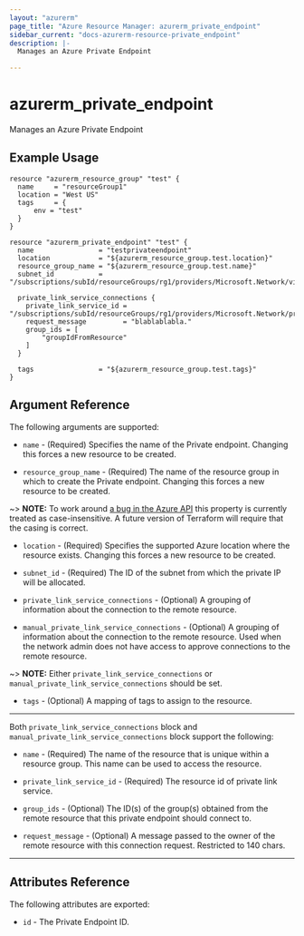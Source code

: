 ```yaml
---
layout: "azurerm"
page_title: "Azure Resource Manager: azurerm_private_endpoint"
sidebar_current: "docs-azurerm-resource-private_endpoint"
description: |-
  Manages an Azure Private Endpoint

---
```


# azurerm_private_endpoint

Manages an Azure Private Endpoint

## Example Usage

```hcl
resource "azurerm_resource_group" "test" {
  name     = "resourceGroup1"
  location = "West US"
  tags     = {
      env = "test"
  }
}

resource "azurerm_private_endpoint" "test" {
  name                = "testprivateendpoint"
  location            = "${azurerm_resource_group.test.location}"
  resource_group_name = "${azurerm_resource_group.test.name}"
  subnet_id           = "/subscriptions/subId/resourceGroups/rg1/providers/Microsoft.Network/virtualNetworks/vnet/subnets/subnet"

  private_link_service_connections {
    private_link_service_id = "/subscriptions/subId/resourceGroups/rg1/providers/Microsoft.Network/privateLinkServices/testPls"
    request_message         = "blablablabla."
    group_ids = [
        "groupIdFromResource"
    ]
  }

  tags                = "${azurerm_resource_group.test.tags}"
}
```

## Argument Reference

The following arguments are supported:

* `name` - (Required) Specifies the name of the Private endpoint. Changing this forces a new resource to be created.

* `resource_group_name` - (Required) The name of the resource group in which to create the Private endpoint. Changing this forces a new resource to be created.

~> **NOTE:** To work around [a bug in the Azure API](https://github.com/Azure/azure-rest-api-specs/issues/5574) this property is currently treated as case-insensitive. A future version of Terraform will require that the casing is correct.

* `location` - (Required) Specifies the supported Azure location where the resource exists. Changing this forces a new resource to be created.

* `subnet_id` - (Required) The ID of the subnet from which the private IP will be allocated.

* `private_link_service_connections` - (Optional) A grouping of information about the connection to the remote resource.

* `manual_private_link_service_connections` - (Optional) A grouping of information about the connection to the remote resource. Used when the network admin does not have access to approve connections to the remote resource.

~> **NOTE:** Either `private_link_service_connections` or `manual_private_link_service_connections` should be set.

* `tags` - (Optional) A mapping of tags to assign to the resource.

---

Both `private_link_service_connections` block and `manual_private_link_service_connections` block support the following:

* `name` - (Required) The name of the resource that is unique within a resource group. This name can be used to access the resource.

* `private_link_service_id` - (Required) The resource id of private link service.

* `group_ids` - (Optional) The ID(s) of the group(s) obtained from the remote resource that this private endpoint should connect to.

* `request_message` - (Optional) A message passed to the owner of the remote resource with this connection request. Restricted to 140 chars.

---

## Attributes Reference

The following attributes are exported:

* `id` - The Private Endpoint ID.
